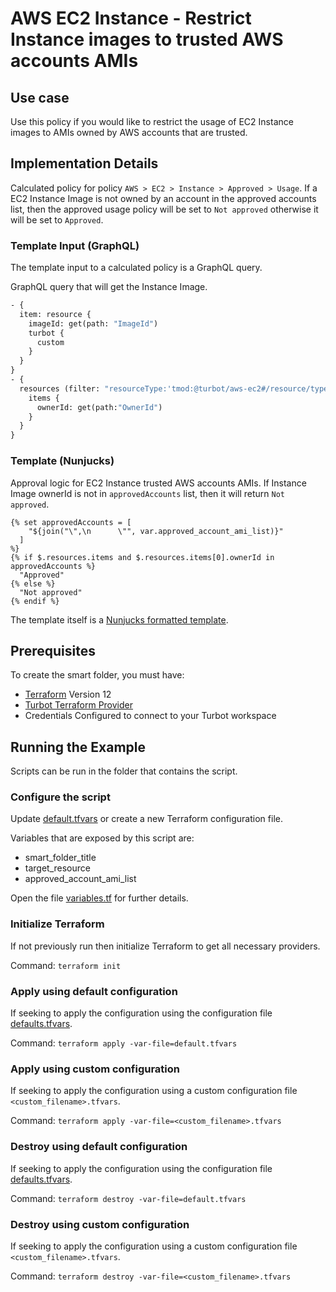 # AWS EC2 Instance - Restrict Instance images to trusted AWS accounts AMIs

## Use case

Use this policy if you would like to restrict the usage of EC2 Instance images to AMIs owned by AWS accounts that are trusted.

## Implementation Details

Calculated policy for policy `AWS > EC2 > Instance > Approved > Usage`.
If a EC2 Instance Image is not owned by an account in the approved accounts list, then the approved usage
policy will be set to `Not approved` otherwise it will be set to `Approved`.

### Template Input (GraphQL)

The template input to a calculated policy is a GraphQL query.

GraphQL query that will get the Instance Image.

```graphql
- {
  item: resource {
    imageId: get(path: "ImageId")
    turbot {
      custom
    }
  }
}
- {
  resources (filter: "resourceType:'tmod:@turbot/aws-ec2#/resource/types/Ami' $.ImageId:'{{$.item.imageId}}'") {
    items {
      ownerId: get(path:"OwnerId")
    }
  }
}
```

### Template (Nunjucks)

Approval logic for EC2 Instance trusted AWS accounts AMIs.
If Instance Image ownerId is not in `approvedAccounts` list, then it will return `Not approved`.

```nunjucks
{% set approvedAccounts = [
    "${join("\",\n      \"", var.approved_account_ami_list)}"
  ]
%}
{% if $.resources.items and $.resources.items[0].ownerId in approvedAccounts %}
  "Approved"
{% else %}
  "Not approved"
{% endif %}
```

The template itself is a [Nunjucks formatted template](https://mozilla.github.io/nunjucks/templating.html).

## Prerequisites

To create the smart folder, you must have:

- [Terraform](https://www.terraform.io) Version 12
- [Turbot Terraform Provider](https://turbot.com/v5/docs/reference/terraform)
- Credentials Configured to connect to your Turbot workspace

## Running the Example

Scripts can be run in the folder that contains the script.

### Configure the script

Update [default.tfvars](default.tfvars) or create a new Terraform configuration file.

Variables that are exposed by this script are:

- smart_folder_title
- target_resource
- approved_account_ami_list

Open the file [variables.tf](variables.tf) for further details.

### Initialize Terraform

If not previously run then initialize Terraform to get all necessary providers.

Command: `terraform init`

### Apply using default configuration

If seeking to apply the configuration using the configuration file [defaults.tfvars](defaults.tfvars).

Command: `terraform apply -var-file=default.tfvars`

### Apply using custom configuration

If seeking to apply the configuration using a custom configuration file `<custom_filename>.tfvars`.

Command: `terraform apply -var-file=<custom_filename>.tfvars`

### Destroy using default configuration

If seeking to apply the configuration using the configuration file [defaults.tfvars](defaults.tfvars).

Command: `terraform destroy -var-file=default.tfvars`

### Destroy using custom configuration

If seeking to apply the configuration using a custom configuration file `<custom_filename>.tfvars`.

Command: `terraform destroy -var-file=<custom_filename>.tfvars`
